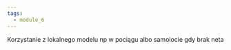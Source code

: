 ```yaml
---
tags:
  - module_6
---
```


Korzystanie z lokalnego modelu np w pociągu albo samolocie gdy brak neta